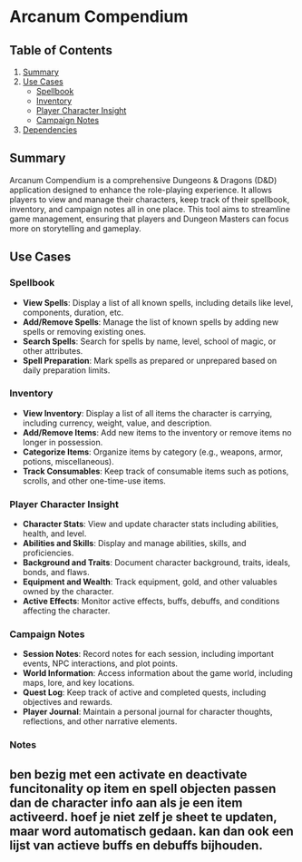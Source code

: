 # Arcanum Compendium

## Table of Contents
1. [Summary](#summary)
2. [Use Cases](#use-cases)
    - [Spellbook](#spellbook)
    - [Inventory](#inventory)
    - [Player Character Insight](#player-character-insight)
    - [Campaign Notes](#campaign-notes)
3. [Dependencies](#dependencies)

## Summary
Arcanum Compendium is a comprehensive Dungeons & Dragons (D&D) application designed to enhance the role-playing experience. It allows players to view and manage their characters, keep track of their spellbook, inventory, and campaign notes all in one place. This tool aims to streamline game management, ensuring that players and Dungeon Masters can focus more on storytelling and gameplay.

## Use Cases

### Spellbook
- **View Spells**: Display a list of all known spells, including details like level, components, duration, etc.
- **Add/Remove Spells**: Manage the list of known spells by adding new spells or removing existing ones.
- **Search Spells**: Search for spells by name, level, school of magic, or other attributes.
- **Spell Preparation**: Mark spells as prepared or unprepared based on daily preparation limits.

### Inventory
- **View Inventory**: Display a list of all items the character is carrying, including currency, weight, value, and description.
- **Add/Remove Items**: Add new items to the inventory or remove items no longer in possession.
- **Categorize Items**: Organize items by category (e.g., weapons, armor, potions, miscellaneous).
- **Track Consumables**: Keep track of consumable items such as potions, scrolls, and other one-time-use items.

### Player Character Insight
- **Character Stats**: View and update character stats including abilities, health, and level.
- **Abilities and Skills**: Display and manage abilities, skills, and proficiencies.
- **Background and Traits**: Document character background, traits, ideals, bonds, and flaws.
- **Equipment and Wealth**: Track equipment, gold, and other valuables owned by the character.
- **Active Effects**: Monitor active effects, buffs, debuffs, and conditions affecting the character.

### Campaign Notes
- **Session Notes**: Record notes for each session, including important events, NPC interactions, and plot points.
- **World Information**: Access information about the game world, including maps, lore, and key locations.
- **Quest Log**: Keep track of active and completed quests, including objectives and rewards.
- **Player Journal**: Maintain a personal journal for character thoughts, reflections, and other narrative elements.


### Notes
ben bezig met een activate en deactivate funcitonality op item en spell objecten passen dan de character info aan als je een item activeerd. hoef je niet zelf je sheet te updaten, maar word automatisch gedaan.
kan dan ook een lijst van actieve buffs en debuffs bijhouden.
---
